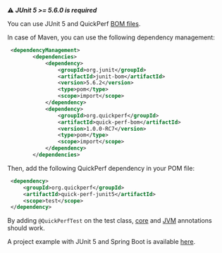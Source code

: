 ⚠️ **_JUnit 5 >= 5.6.0 is required_**

You can use JUnit 5 and QuickPerf [BOM files](https://dzone.com/articles/the-bill-of-materials-in-maven).

In case of Maven, you can use the following dependency management:

```xml
 <dependencyManagement>
        <dependencies>
            <dependency>
                <groupId>org.junit</groupId>
                <artifactId>junit-bom</artifactId>
                <version>5.6.2</version>
                <type>pom</type>
                <scope>import</scope>
            </dependency>
            <dependency>
                <groupId>org.quickperf</groupId>
                <artifactId>quick-perf-bom</artifactId>
                <version>1.0.0-RC7</version>
                <type>pom</type>
                <scope>import</scope>
            </dependency>
        </dependencies>
```

Then, add the following QuickPerf dependency in your POM file:
```xml
 <dependency>
     <groupId>org.quickperf</groupId>
     <artifactId>quick-perf-junit5</artifactId>
     <scope>test</scope>
 </dependency>
```

By adding `@QuickPerfTest` on the test class, [core](https://github.com/quick-perf/doc/wiki/Core-annotations) and [JVM](https://github.com/quick-perf/doc/wiki/JVM-annotations) annotations should work.

A project example with JUnit 5 and Spring Boot is available [here](https://github.com/quick-perf/quickperf-examples/tree/master/springboot-junit5).